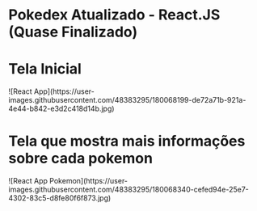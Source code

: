 # Pokedex Atualizado - React.JS (Quase Finalizado)

<h1>Tela Inicial</h1>
![React App](https://user-images.githubusercontent.com/48383295/180068199-de72a71b-921a-4e44-b842-e3d2c418d14b.jpg)

<h1>Tela que mostra mais informações sobre cada pokemon</h1>
![React App Pokemon](https://user-images.githubusercontent.com/48383295/180068340-cefed94e-25e7-4302-83c5-d8fe80f6f873.jpg)
